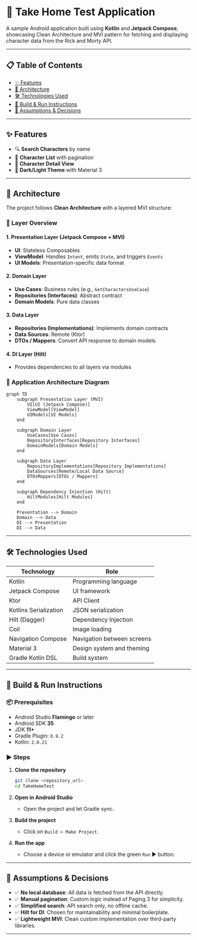 # 🧪 Take Home Test Application

A sample Android application built using **Kotlin** and **Jetpack Compose**, showcasing Clean Architecture and MVI pattern for fetching and displaying character data from the Rick and Morty API.

---

## 📋 Table of Contents
- [✨ Features](#-features)
- [🧱 Architecture](#-architecture)
- [🛠️ Technologies Used](#-technologies-used)
- [🚀 Build & Run Instructions](#-build--run-instructions)
- [🧠 Assumptions & Decisions](#-assumptions--decisions)

---

## ✨ Features
- 🔍 **Search Characters** by name
- 📄 **Character List** with pagination
- 📘 **Character Detail View**
- 🌙 **Dark/Light Theme** with Material 3

---

## 🧱 Architecture

The project follows **Clean Architecture** with a layered MVI structure:

### 🧩 Layer Overview

#### 1. Presentation Layer (Jetpack Compose + MVI)
- **UI**: Stateless Composables
- **ViewModel**: Handles `Intent`, emits `State`, and triggers `Events`
- **UI Models**: Presentation-specific data format

#### 2. Domain Layer
- **Use Cases**: Business rules (e.g., `GetCharactersUseCase`)
- **Repositories (Interfaces)**: Abstract contract
- **Domain Models**: Pure data classes

#### 3. Data Layer
- **Repositories (Implementations)**: Implements domain contracts
- **Data Sources**: Remote (Ktor)
- **DTOs / Mappers**: Convert API response to domain models

#### 4. DI Layer (Hilt)
- Provides dependencies to all layers via modules

### 🔄 Application Architecture Diagram

```mermaid
graph TD
    subgraph Presentation Layer (MVI)
        UI[UI (Jetpack Compose)]
        ViewModel[ViewModel]
        UIModels[UI Models]
    end

    subgraph Domain Layer
        UseCases[Use Cases]
        RepositoryInterfaces[Repository Interfaces]
        DomainModels[Domain Models]
    end

    subgraph Data Layer
        RepositoryImplementations[Repository Implementations]
        DataSources[Remote/Local Data Source]
        DTOsMappers[DTOs / Mappers]
    end

    subgraph Dependency Injection (Hilt)
        HiltModules[Hilt Modules]
    end

    Presentation --> Domain
    Domain --> Data
    DI --> Presentation
    DI --> Data
```

---

## 🛠️ Technologies Used

| Technology            | Role                                |
|-----------------------|-------------------------------------|
| Kotlin                | Programming language                |
| Jetpack Compose       | UI framework                        |
| Ktor                  | API Client                          |
| Kotlinx Serialization | JSON serialization                  |
| Hilt (Dagger)         | Dependency Injection                |
| Coil                  | Image loading                       |
| Navigation Compose    | Navigation between screens          |
| Material 3            | Design system and theming           |
| Gradle Kotlin DSL     | Build system                        |

---

## 🚀 Build & Run Instructions

### 📦 Prerequisites
- Android Studio **Flamingo** or later
- Android SDK **35**
- JDK **11+**
- Gradle Plugin: `8.9.2`
- Kotlin: `2.0.21`

### ▶️ Steps

1. **Clone the repository**
   ```bash
   git clone <repository_url>
   cd TakeHomeTest
   ```

2. **Open in Android Studio**
    - Open the project and let Gradle sync.

3. **Build the project**
    - Click on `Build > Make Project`.

4. **Run the app**
    - Choose a device or emulator and click the green `Run` ▶️ button.

---

## 🧠 Assumptions & Decisions

- ✅ **No local database**: All data is fetched from the API directly.
- ✅ **Manual pagination**: Custom logic instead of Paging 3 for simplicity.
- ✅ **Simplified search**: API search only, no offline cache.
- ✅ **Hilt for DI**: Chosen for maintainability and minimal boilerplate.
- ✅ **Lightweight MVI**: Clean custom implementation over third-party libraries.

---